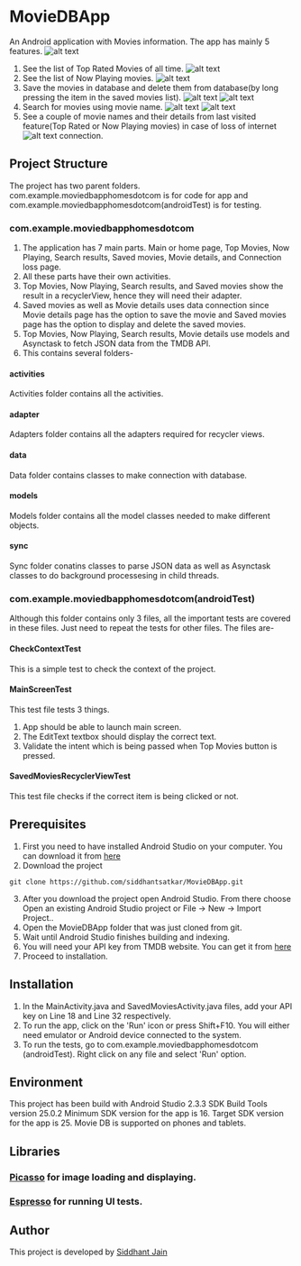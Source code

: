 # MovieDBApp
An Android application with Movies information. The app has mainly 5 features.
![alt text](http://imgur.com/STBY8mP)
1. See the list of Top Rated Movies of all time.
![alt text](http://imgur.com/n1DyrGE)
2. See the list of Now Playing movies.
![alt text](http://imgur.com/ESWqcRK)
3. Save the movies in database and delete them from database(by long pressing the item in the saved movies list).
![alt text](http://imgur.com/E36MjzJ)
![alt text](http://imgur.com/VG6zWSw)
4. Search for movies using movie name.
![alt text](http://imgur.com/GBaxu9n)
![alt text](http://imgur.com/wr4rWay)
5. See a couple of movie names and their details from last visited feature(Top Rated or Now Playing movies) in case of loss of internet
![alt text](http://imgur.com/HhbaJhO)
connection.

## Project Structure
The project has two parent folders. com.example.moviedbapphomesdotcom is for code for app and com.example.moviedbapphomesdotcom(androidTest) is for testing.
### com.example.moviedbapphomesdotcom
1. The application has 7 main parts. Main or home page, Top Movies, Now Playing, Search results, Saved movies, Movie details, and Connection loss page. 
2. All these parts have their own activities. 
3. Top Movies, Now Playing, Search results, and Saved movies show the result in a recyclerView, hence they will need their adapter. 
4. Saved movies as well as Movie details uses data connection since Movie details page has the option to save the movie and Saved movies page has the option to display and delete the saved movies.
5. Top Movies, Now Playing, Search results, Movie details use models and Asynctask to fetch JSON data from the TMDB API.
6. This contains several folders-
#### activities
Activities folder contains all the activities.
#### adapter
Adapters folder contains all the adapters required for recycler views.
#### data
Data folder contains classes to make connection with database.
#### models
Models folder contains all the model classes needed to make different objects.
#### sync
Sync folder conatins classes to parse JSON data as well as Asynctask classes to do background processesing in child threads.

### com.example.moviedbapphomesdotcom(androidTest)
Although this folder contains only 3 files, all the important tests are covered in these files. Just need to repeat the tests for other files. The files are-
#### CheckContextTest
This is a simple test to check the context of the project.
#### MainScreenTest
This test file tests 3 things.
1. App should be able to launch main screen.
2. The EditText textbox should display the correct text.
3. Validate the intent which is being passed when Top Movies button is pressed.
#### SavedMoviesRecyclerViewTest
This test file checks if the correct item is being clicked or not.

## Prerequisites
1. First you need to have installed Android Studio on your computer. You can download it from [here](https://developer.android.com/studio/index.html)
2. Download the project

```git clone https://github.com/siddhantsatkar/MovieDBApp.git```

3. After you download the project open Android Studio. From there choose Open an existing Android Studio project or File -> New -> Import Project..
4. Open the MovieDBApp folder that was just cloned from git.
5. Wait until Android Studio finishes building and indexing.
6. You will need your API key from TMDB website. You can get it from [here](https://www.themoviedb.org/)
7. Proceed to installation.

## Installation
1. In the MainActivity.java and SavedMoviesActivity.java files, add your API key on Line 18 and Line 32 respectively.
2. To run the app, click on the 'Run' icon or press Shift+F10. You will either need emulator or Android device connected to the system.
3. To run the tests, go to com.example.moviedbapphomesdotcom (androidTest). Right click on any file and select 'Run' option. 

## Environment
This project has been build with Android Studio 2.3.3 
SDK Build Tools version 25.0.2 
Minimum SDK version for the app is 16. 
Target SDK version for the app is 25. 
Movie DB is supported on phones and tablets.

## Libraries
### [Picasso](http://square.github.io/picasso/) for image loading and displaying.
### [Espresso](https://google.github.io/android-testing-support-library/docs/espresso/) for running UI tests.

## Author
This project is developed by [Siddhant Jain](https://siddhantsatkar.wixsite.com/siddhantportfolio/projects)

